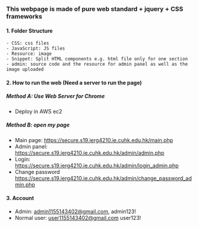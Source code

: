 ### This webpage is made of pure web standard + jquery + CSS frameworks 
#### 1. Folder Structure  
    - CSS: css files
    - JavaScript: JS files
    - Resource: image
    - Snippet: Split HTML components e.g. html file only for one section
    - admin: source code and the resource for admin panel as well as the image uploaded
#### 2. How to run the web (Need a server to run the page)
  ##### Method A: Use Web Server for Chrome 
  - Deploy in AWS ec2
  ##### Method B: open my page 
  - Main page: https://secure.s19.ierg4210.ie.cuhk.edu.hk/main.php
  - Admin panel: https://secure.s19.ierg4210.ie.cuhk.edu.hk/admin/admin.php
  - Login: https://secure.s19.ierg4210.ie.cuhk.edu.hk/admin/login_admin.php
  - Change password https://secure.s19.ierg4210.ie.cuhk.edu.hk/admin/change_password_admin.php

#### 3. Account
  - Admin: admin1155143402@gmail.com, admin123!
  - Normal user: user1155143402@gmail.com user123!
